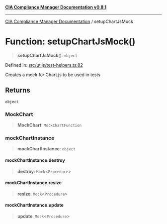 [**CIA Compliance Manager Documentation v0.8.1**](../README.md)

***

[CIA Compliance Manager Documentation](../globals.md) / setupChartJsMock

# Function: setupChartJsMock()

> **setupChartJsMock**(): `object`

Defined in: [src/utils/test-helpers.ts:82](https://github.com/Hack23/cia-compliance-manager/blob/aea527f1006de96602c10bb201453301cffe7b07/src/utils/test-helpers.ts#L82)

Creates a mock for Chart.js to be used in tests

## Returns

`object`

### MockChart

> **MockChart**: `MockChartFunction`

### mockChartInstance

> **mockChartInstance**: `object`

#### mockChartInstance.destroy

> **destroy**: `Mock`\<`Procedure`\>

#### mockChartInstance.resize

> **resize**: `Mock`\<`Procedure`\>

#### mockChartInstance.update

> **update**: `Mock`\<`Procedure`\>

